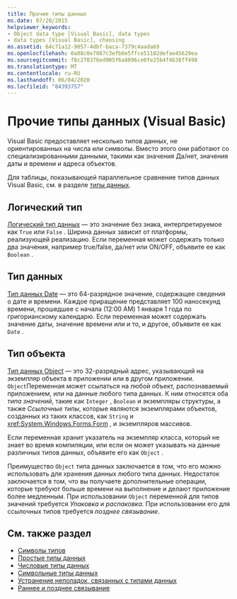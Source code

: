 ```yaml
---
title: Прочие типы данных
ms.date: 07/20/2015
helpviewer_keywords:
- Object data type [Visual Basic], data types
- data types [Visual Basic], choosing
ms.assetid: 64c71a12-9057-4dbf-baca-7379c4aada69
ms.openlocfilehash: 0a08c0e7087c3efb0e5ffce51182defae45629ea
ms.sourcegitcommit: f8c270376ed905f6a8896ce0fe25b4f4b38ff498
ms.translationtype: MT
ms.contentlocale: ru-RU
ms.lasthandoff: 06/04/2020
ms.locfileid: "84393757"
---
```

# <a name="miscellaneous-data-types-visual-basic"></a>Прочие типы данных (Visual Basic)
Visual Basic предоставляет несколько типов данных, не ориентированных на числа или символы. Вместо этого они работают со специализированными данными, такими как значения Да/нет, значения даты и времени и адреса объектов.  
  
 Для таблицы, показывающей параллельное сравнение типов данных Visual Basic, см. в разделе [типы данных](../../../language-reference/data-types/index.md).  
  
## <a name="boolean-type"></a>Логический тип  
 [Логический тип данных](../../../language-reference/data-types/boolean-data-type.md) — это значение без знака, интерпретируемое как `True` или `False` . Ширина данных зависит от платформы, реализующей реализацию. Если переменная может содержать только два значения, например true/false, да/нет или ON/OFF, объявите ее как `Boolean` .  
  
## <a name="date-type"></a>Тип данных  
 [Тип данных Date](../../../language-reference/data-types/date-data-type.md) — это 64-разрядное значение, содержащее сведения о дате и времени. Каждое приращение представляет 100 наносекунд времени, прошедшее с начала (12:00 AM) 1 января 1 года по григорианскому календарю. Если переменная может содержать значение даты, значение времени или и то, и другое, объявите ее как `Date` .  
  
## <a name="object-type"></a>Тип объекта  
 [Тип данных Object](../../../language-reference/data-types/object-data-type.md) — это 32-разрядный адрес, указывающий на экземпляр объекта в приложении или в другом приложении. `Object`Переменная может ссылаться на любой объект, распознаваемый приложением, или на данные любого типа данных. К ним относятся оба *типа значений*, такие как `Integer` , `Boolean` и экземпляры структуры, а также *Ссылочные типы*, которые являются экземплярами объектов, созданных из таких классов, как `String` и <xref:System.Windows.Forms.Form> , и экземпляров массивов.  
  
 Если переменная хранит указатель на экземпляр класса, который не знает во время компиляции, или если он может указывать на данные различных типов данных, объявите его как `Object` .  
  
 Преимущество `Object` типа данных заключается в том, что его можно использовать для хранения данных любого типа данных. Недостаток заключается в том, что вы получаете дополнительные операции, которые требуют больше времени на выполнение и делают приложение более медленным. При использовании `Object` переменной для типов значений требуется *Упаковка* и *распаковка*. При использовании его для ссылочных типов требуется *позднее связывание*.  
  
## <a name="see-also"></a>См. также раздел

- [Символы типов](type-characters.md)
- [Простые типы данных](elementary-data-types.md)
- [Числовые типы данных](numeric-data-types.md)
- [Символьные типы данных](character-data-types.md)
- [Устранение неполадок, связанных с типами данных](troubleshooting-data-types.md)
- [Раннее и позднее связывание](../early-late-binding/index.md)
